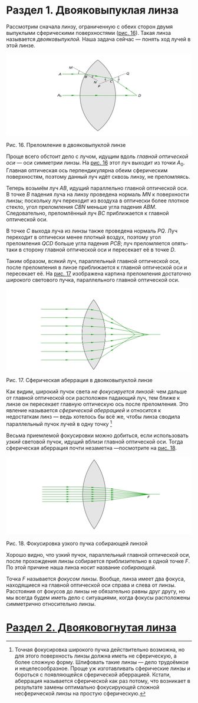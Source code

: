 # Раздел 1. Двояковыпуклая линза

Рассмотрим сначала линзу, ограниченную с обеих сторон двумя выпуклыми сферическими поверхностями ([рис. 16](/image/Рисунок16.jpg)). Такая линза называется _двояковыпуклой._ Наша задача сейчас — понять ход лучей в этой линзе.

![Преломление в двояковыпуклой линзе](/image/Рисунок16.jpg)

Рис. 16. Преломление в двояковыпуклой линзе

Проще всего обстоит дело с лучом, идущим вдоль _главной оптической оси_ — оси симметрии линзы. На [рис. 16](/image/Рисунок16.jpg) этот луч выходит из точки $A_0$. Главная оптическая ось перпендикулярна обеим сферическим поверхностям, поэтому данный луч идёт сквозь линзу, не преломляясь.

Теперь возьмём луч $AB$, идущий параллельно главной оптической оси. В точке $B$ падения луча на линзу проведена нормаль $MN$ к поверхности линзы; поскольку луч переходит из воздуха в оптически более плотное стекло, угол преломления $CBN$ меньше угла падения $ABM$. Следовательно, преломлённый луч $BC$ приближается к главной оптической оси.

В точке $C$ выхода луча из линзы также проведена нормаль $PQ$. Луч переходит в оптически менее плотный воздух, поэтому угол преломления $QCD$ больше угла падения $PCB$; луч преломляется опять-таки в сторону главной оптической оси и пересекает её в точке $D$.

Таким образом, всякий луч, параллельный главной оптической оси, после преломления в линзе приближается к главной оптической оси и пересекает её. На [рис. 17](/image/Рисунок17.jpg) изображена картина преломления достаточно _широкого_ светового пучка, параллельного главной оптической оси.

![Сферическая аберрация в двояковыпуклой линзе](/image/Рисунок17.jpg)

Рис. 17. Сферическая аберрация в двояковыпуклой линзе

Как видим, широкий пучок света _не фокусируется линзой_: чем дальше от главной оптической оси расположен падающий луч, тем ближе к линзе он пересекает главную оптическую ось после преломления. Это явление называется _сферической аберрацией_ и относится к недостаткам линз — ведь хотелось бы всё же, чтобы линза сводила параллельный пучок лучей в одну точку [^1]

Весьма приемлемой фокусировки можно добиться, если использовать _узкий_ световой пучок, идущий вблизи главной оптической оси. Тогда сферическая аберрация почти незаметна —посмотрите на [рис. 18](/image/Рисунок18.jpg).

![Фокусировка узкого пучка собирающей линзой](/image/Рисунок18.jpg)

Рис. 18. Фокусировка узкого пучка собирающей линзой

Хорошо видно, что узкий пучок, параллельный главной оптической оси, после прохождения линзы собирается приблизительно в одной точке $F$. По этой причине наша линза носит название _собирающей._

[^1]: Точная фокусировка широкого пучка действительно возможна, но для этого поверхность линзы должна иметь не сферическую, а более сложную форму. Шлифовать такие линзы — дело трудоёмкое и нецелесообразное. Проще уж изготавливать сферические линзы и бороться с появляющейся сферической аберрацией. Кстати, аберрация называется сферической как раз потому, что возникает в результате замены оптимально фокусирующей сложной несферической линзы на простую сферическую.

Точка $F$ называется _фокусом_ линзы. Вообще, линза имеет два фокуса, находящиеся на главной оптической оси справа и слева от линзы. Расстояния от фокусов до линзы не обязательно равны друг другу, но мы всегда будем иметь дело с ситуациями, когда фокусы расположены симметрично относительно линзы.

# [Раздел 2. Двояковогнутая линза](/Линзы.%20Ход%20лучей/Двояковогнутая%20линза.md)
